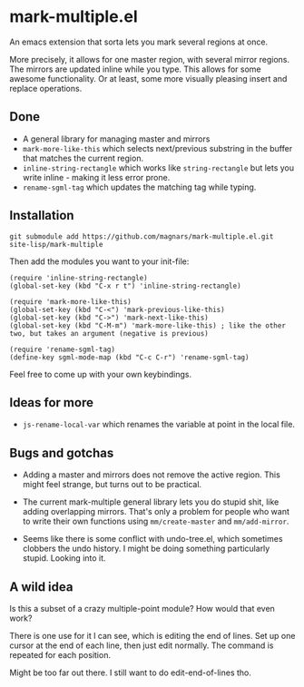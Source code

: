 mark-multiple.el
================

An emacs extension that sorta lets you mark several regions at once.

More precisely, it allows for one master region, with several mirror
regions. The mirrors are updated inline while you type. This allows for some
awesome functionality. Or at least, some more visually pleasing insert and
replace operations.

Done
----
* A general library for managing master and mirrors
* `mark-more-like-this` which selects next/previous substring in the buffer that
  matches the current region.
* `inline-string-rectangle` which works like `string-rectangle` but lets you
  write inline - making it less error prone.
* `rename-sgml-tag` which updates the matching tag while typing.

Installation
------------

    git submodule add https://github.com/magnars/mark-multiple.el.git site-lisp/mark-multiple

Then add the modules you want to your init-file:

    (require 'inline-string-rectangle)
    (global-set-key (kbd "C-x r t") 'inline-string-rectangle)

    (require 'mark-more-like-this)
    (global-set-key (kbd "C-<") 'mark-previous-like-this)
    (global-set-key (kbd "C->") 'mark-next-like-this)
    (global-set-key (kbd "C-M-m") 'mark-more-like-this) ; like the other two, but takes an argument (negative is previous)

    (require 'rename-sgml-tag)
    (define-key sgml-mode-map (kbd "C-c C-r") 'rename-sgml-tag)

Feel free to come up with your own keybindings.

Ideas for more
--------------
* `js-rename-local-var` which renames the variable at point in the local file.

Bugs and gotchas
----------------
* Adding a master and mirrors does not remove the active region. This might feel
  strange, but turns out to be practical.

* The current mark-multiple general library lets you do stupid shit, like adding
  overlapping mirrors. That's only a problem for people who want to write their
  own functions using `mm/create-master` and `mm/add-mirror`.

* Seems like there is some conflict with undo-tree.el, which sometimes clobbers
  the undo history. I might be doing something particularly stupid. Looking into it.

A wild idea
-----------

Is this a subset of a crazy multiple-point module? How would that even work?

There is one use for it I can see, which is editing the end of lines. Set up one
cursor at the end of each line, then just edit normally. The command is repeated
for each position.

Might be too far out there. I still want to do edit-end-of-lines tho.
